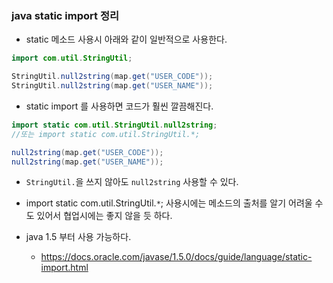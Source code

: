 ### java static import 정리

* static 메소드 사용시 아래와 같이 일반적으로 사용한다.
```java
import com.util.StringUtil;

StringUtil.null2string(map.get("USER_CODE"));
StringUtil.null2string(map.get("USER_NAME"));
```

* static import 를 사용하면 코드가 훨씬 깔끔해진다.
```java
import static com.util.StringUtil.null2string;
//또는 import static com.util.StringUtil.*;

null2string(map.get("USER_CODE"));
null2string(map.get("USER_NAME"));
```
  * <code>StringUtil.</code>을 쓰지 않아도 <code>null2string</code> 사용할 수 있다.

* import static com.util.StringUtil.<code>*</code>; 사용시에는 메소드의 출처를 알기 어려울 수도 있어서 협업시에는 좋지 않을 듯 하다.
* java 1.5 부터 사용 가능하다.
  * https://docs.oracle.com/javase/1.5.0/docs/guide/language/static-import.html
